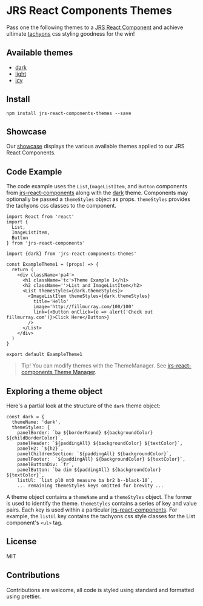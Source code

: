 # JRS React Components Themes

Pass one the following themes to a [JRS React Component](https://github.com/jrs-innovation-center/jrs-react-components) and achieve ultimate [tachyons](http://tachyons.io/) css styling goodness for the win!

## Available themes

- [dark](./src/dark.js)
- [light](./src/light.js)
- [icy](./src/icy.js)

## Install

```
npm install jrs-react-components-themes --save
```

## Showcase

Our [showcase](https://jrscomponentshowcase.now.sh/) displays the various available themes applied to our JRS React Components.

## Code Example

The code example uses the `List`,`ImageListItem`, and `Button` components from [jrs-react-components](https://github.com/jrs-innovation-center/jrs-react-components) along with the [dark](./src/dark.js) theme.   Components may optionally be passed a `themeStyles` object as props.  `themeStyles` provides the tachyons css classes to the component.

```
import React from 'react'
import {
  List,
  ImageListItem,
  Button
} from 'jrs-react-components'

import {dark} from 'jrs-react-components-themes'

const ExampleTheme1 = (props) => {
  return (
    <div className='pa4'>
      <h1 className='tc'>Theme Example 1</h1>
      <h2 className=''>List and ImageListItem</h2>
      <List themeStyles={dark.themeStyles}>
        <ImageListItem themeStyles={dark.themeStyles}
          title='Hello'
          image='http://fillmurray.com/100/100'
          link={<Button onClick={e => alert('Check out fillmurray.com')}>Click Here</Button>}
        />
      </List>
    </div>
  )
}

export default ExampleTheme1
```

> Tip! You can modify themes with the ThemeManager.  See [jrs-react-components  Theme Manager](https://github.com/jrs-innovation-center/jrs-react-components#thememanager).

## Exploring a theme object

Here's a partial look at the structure of the `dark` theme object:

```
const dark = {
  themeName: 'dark',
  themeStyles: {
    panelBorder: `ba ${borderRound} ${backgroundColor} ${childBorderColor}`,
    panelHeader: `${paddingAll} ${backgroundColor} ${textColor}`,
    panelH2: `${h2}`,
    panelChildrenSection: `${paddingAll} ${backgroundColor}`,
    panelFooter:  `${paddingAll} ${backgroundColor} ${textColor}`,
    panelButtonDiv: `fr`,
    panelButton: `ba dim ${paddingAll} ${backgroundColor} ${textColor}`,
    listUl: `list pl0 mt0 measure ba br2 b--black-10`,
    ... remaining themeStyles keys omitted for brevity ...
```

A theme object contains a `themeName` and a `themeStyles` object.  The former is used to identify the theme. `themeStyles` contains a series of key and value pairs.  Each key is used within a particular [jrs-react-components](https://github.com/jrs-innovation-center/jrs-react-components).  For example, the `listUl` key contains the tachyons css style classes for the List component's `<ul>` tag.  

## License

MIT

## Contributions

Contributions are welcome, all code is styled using standard and formatted using prettier.
